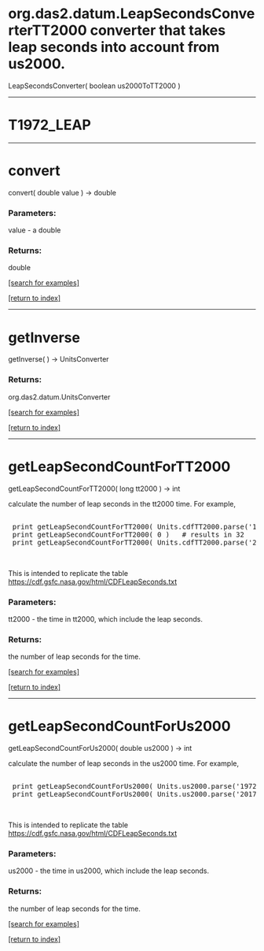 # org.das2.datum.LeapSecondsConverterTT2000 converter that takes leap seconds into account from us2000.
LeapSecondsConverter( boolean us2000ToTT2000 )


***
<a name="T1972_LEAP"></a>
# T1972_LEAP



***
<a name="convert"></a>
# convert
convert( double value ) &rarr; double



### Parameters:
value - a double

### Returns:
double


<a href="https://github.com/autoplot/dev/search?q=convert&unscoped_q=convert">[search for examples]</a>

<a href="https://github.com/autoplot/documentation/blob/master/javadoc/index-all.md">[return to index]</a>

***
<a name="getInverse"></a>
# getInverse
getInverse(  ) &rarr; UnitsConverter



### Returns:
org.das2.datum.UnitsConverter


<a href="https://github.com/autoplot/dev/search?q=getInverse&unscoped_q=getInverse">[search for examples]</a>

<a href="https://github.com/autoplot/documentation/blob/master/javadoc/index-all.md">[return to index]</a>

***
<a name="getLeapSecondCountForTT2000"></a>
# getLeapSecondCountForTT2000
getLeapSecondCountForTT2000( long tt2000 ) &rarr; int

calculate the number of leap seconds in the tt2000 time.  For example,
 <pre>
 
 print getLeapSecondCountForTT2000( Units.cdfTT2000.parse('1972-01-01T00:00Z').doubleValue(Units.cdfTT2000) ) # results in 10
 print getLeapSecondCountForTT2000( 0 )   # results in 32
 print getLeapSecondCountForTT2000( Units.cdfTT2000.parse('2017-01-01T00:00Z').doubleValue(Units.cdfTT2000) ) # results in 37
 
 </pre>
 This is intended to replicate the table https://cdf.gsfc.nasa.gov/html/CDFLeapSeconds.txt

### Parameters:
tt2000 - the time in tt2000, which include the leap seconds.

### Returns:
the number of leap seconds for the time.

<a href="https://github.com/autoplot/dev/search?q=getLeapSecondCountForTT2000&unscoped_q=getLeapSecondCountForTT2000">[search for examples]</a>

<a href="https://github.com/autoplot/documentation/blob/master/javadoc/index-all.md">[return to index]</a>

***
<a name="getLeapSecondCountForUs2000"></a>
# getLeapSecondCountForUs2000
getLeapSecondCountForUs2000( double us2000 ) &rarr; int

calculate the number of leap seconds in the us2000 time.  For example,
 <pre>
 
 print getLeapSecondCountForUs2000( Units.us2000.parse('1972-01-01T00:00Z').doubleValue(Units.us2000) ) # results in 10
 print getLeapSecondCountForUs2000( Units.us2000.parse('2017-01-01T00:00Z').doubleValue(Units.us2000) ) # results in 37
 
 </pre>
 This is intended to replicate the table https://cdf.gsfc.nasa.gov/html/CDFLeapSeconds.txt

### Parameters:
us2000 - the time in us2000, which include the leap seconds.

### Returns:
the number of leap seconds for the time.

<a href="https://github.com/autoplot/dev/search?q=getLeapSecondCountForUs2000&unscoped_q=getLeapSecondCountForUs2000">[search for examples]</a>

<a href="https://github.com/autoplot/documentation/blob/master/javadoc/index-all.md">[return to index]</a>

